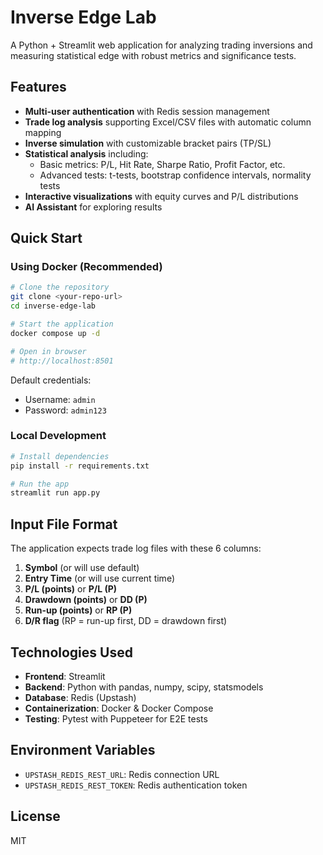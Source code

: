 # Inverse Edge Lab

A Python + Streamlit web application for analyzing trading inversions and measuring statistical edge with robust metrics and significance tests.

## Features

- **Multi-user authentication** with Redis session management
- **Trade log analysis** supporting Excel/CSV files with automatic column mapping
- **Inverse simulation** with customizable bracket pairs (TP/SL)
- **Statistical analysis** including:
  - Basic metrics: P/L, Hit Rate, Sharpe Ratio, Profit Factor, etc.
  - Advanced tests: t-tests, bootstrap confidence intervals, normality tests
- **Interactive visualizations** with equity curves and P/L distributions
- **AI Assistant** for exploring results

## Quick Start

### Using Docker (Recommended)

```bash
# Clone the repository
git clone <your-repo-url>
cd inverse-edge-lab

# Start the application
docker compose up -d

# Open in browser
# http://localhost:8501
```

Default credentials:
- Username: `admin`
- Password: `admin123`

### Local Development

```bash
# Install dependencies
pip install -r requirements.txt

# Run the app
streamlit run app.py
```

## Input File Format

The application expects trade log files with these 6 columns:
1. **Symbol** (or will use default)
2. **Entry Time** (or will use current time)
3. **P/L (points)** or **P/L (P)**
4. **Drawdown (points)** or **DD (P)**
5. **Run-up (points)** or **RP (P)**
6. **D/R flag** (RP = run-up first, DD = drawdown first)

## Technologies Used

- **Frontend**: Streamlit
- **Backend**: Python with pandas, numpy, scipy, statsmodels
- **Database**: Redis (Upstash)
- **Containerization**: Docker & Docker Compose
- **Testing**: Pytest with Puppeteer for E2E tests

## Environment Variables

- `UPSTASH_REDIS_REST_URL`: Redis connection URL
- `UPSTASH_REDIS_REST_TOKEN`: Redis authentication token

## License

MIT